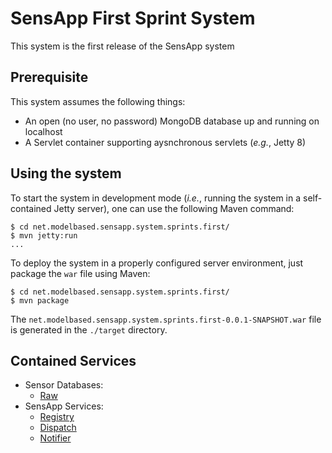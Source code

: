 # SensApp First Sprint System

This system is the first release of the SensApp system

## Prerequisite

This system assumes the following things:

  - An open (no user, no password) MongoDB database up and running on localhost
  - A Servlet container supporting aysnchronous servlets (_e.g._, Jetty 8) 

## Using the system

To start the system in development mode (_i.e._, running the system in a self-contained Jetty server), 
one can use the following Maven command:

    $ cd net.modelbased.sensapp.system.sprints.first/
    $ mvn jetty:run
    ...

To deploy the system in a properly configured server environment, just package the `war` file using Maven:

    $ cd net.modelbased.sensapp.system.sprints.first/
    $ mvn package

The `net.modelbased.sensapp.system.sprints.first-0.0.1-SNAPSHOT.war` file is generated in the `./target` directory.
    
## Contained Services

  - Sensor Databases:
    - [Raw](http://github.com/SINTEF-9012/SensApp/tree/master/net.modelbased.sensapp.service.database.raw)
  - SensApp Services:
    - [Registry](http://github.com/SINTEF-9012/SensApp/tree/master/net.modelbased.sensapp.service.registry)
    - [Dispatch](http://github.com/SINTEF-9012/SensApp/tree/master/net.modelbased.sensapp.service.dispatch)
    - [Notifier](http://github.com/SINTEF-9012/sensapp/tree/master/net.modelbased.sensapp.service.notifier)
  
